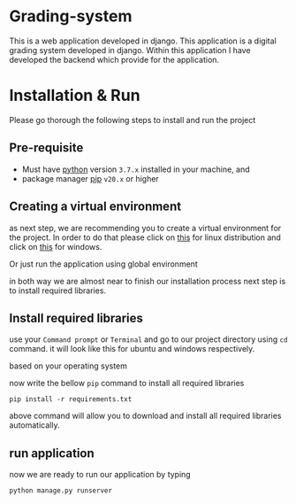 # Grading-system
  This is a web application developed in django. This application is a digital grading system developed in django. Within this application I have developed the backend which provide for the application.
  
# Installation \& Run

Please go thorough the following steps to install and run the project

## Pre-requisite

* Must have [python](https://www.python.org/) version `3.7.x` installed in your machine, and
* package manager [pip](https://pip.pypa.io/en/stable/) `v20.x` or higher


## Creating a virtual environment

as next step, we are recommending you to create a virtual environment for the project. In order to do that please click on [this](https://www.digitalocean.com/community/tutorials/how-to-install-python-3-and-set-up-a-programming-environment-on-ubuntu-20-04-quickstart) for linux distribution and click on [this](https://www.c-sharpcorner.com/article/steps-to-set-up-a-virtual-environment-for-python-development/) for windows.

Or just run the application using global environment 

in both way we are almost near to finish our installation process
next step is to install required libraries.

## Install required libraries 

use your `Command prompt` or `Terminal` and go to our project directory using `cd` command. it will look like this for ubuntu and windows respectively. 

based on your operating system

now write the bellow `pip` command to install all required libraries
```
pip install -r requirements.txt
```
above command will allow you to download and install all required libraries automatically.

## run application
now we are ready to run our application by typing 

```
python manage.py runserver
```
